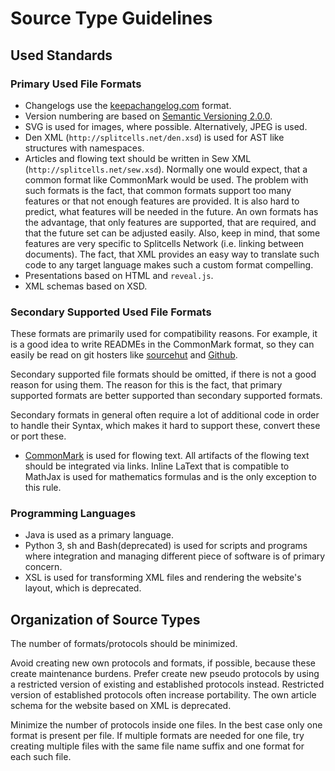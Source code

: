 # Source Type Guidelines
## Used Standards
### Primary Used File Formats
* Changelogs use the [keepachangelog.com](https://keepachangelog.com/en/1.0.0/)
  format.
* Version numbering are based on [Semantic Versioning 2.0.0](https://semver.org/spec/v2.0.0.html).
* SVG is used for images, where possible. Alternatively, JPEG is used.
* Den XML (`http://splitcells.net/den.xsd`) is used for AST like structures with namespaces.
* Articles and flowing text should be written in Sew XML (`http://splitcells.net/sew.xsd`).
  Normally one would expect, that a common format like CommonMark
  would be used.
  The problem with such formats is the fact, that common formats support too
  many features or that not enough features are provided.
  It is also hard to predict, what features will be needed in the future.
  An own formats has the advantage, that only features are supported,
  that are required, and that the future set can be adjusted easily.
  Also, keep in mind, that some features are very specific to Splitcells
  Network (i.e. linking between documents).
  The fact, that XML provides an easy way to translate such code to any target
  language makes such a custom format compelling.
* Presentations based on HTML and `reveal.js`.
* XML schemas based on XSD.
### Secondary Supported Used File Formats
These formats are primarily used for compatibility reasons.
For example, it is a good idea to write READMEs in the CommonMark format,
so they can easily be read on git hosters like [sourcehut](https://sourcehut.org/)
and [Github](https://github.com/).

Secondary supported file formats should be omitted,
if there is not a good reason for using them.
The reason for this is the fact,
that primary supported formats are better supported than secondary supported
formats.

Secondary formats in general often require a lot of additional code in order to handle their Syntax,
which makes it hard to support these, convert these or port these.
* [CommonMark](https://spec.commonmark.org/0.29) is used for flowing text.
  All artifacts of the flowing text should be integrated via links.
  Inline LaText that is compatible to MathJax is used for mathematics formulas
  and is the only exception to this rule.
### Programming Languages
* Java is used as a primary language.
* Python 3, sh and Bash(deprecated) is used for scripts and programs where
  integration and managing different piece of software is of primary concern.
* XSL is used for transforming XML files and rendering the website's layout,
  which is deprecated.
## Organization of Source Types
The number of formats/protocols should be minimized.

Avoid creating new own protocols and formats,
if possible,
because these create maintenance burdens.
Prefer create new pseudo protocols by using a restricted version of
existing and established protocols instead.
Restricted version of established protocols often increase portability.
The own article schema for the website based on XML is deprecated.

Minimize the number of protocols inside one files.
In the best case only one format is present per file.
If multiple formats are needed for one file,
try creating multiple files with the
same file name suffix and one format for each such file.